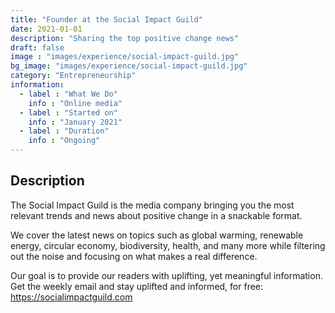 ```yaml
---
title: "Founder at the Social Impact Guild"
date: 2021-01-01
description: "Sharing the top positive change news"
draft: false
image : "images/experience/social-impact-guild.jpg"
bg_image: "images/experience/social-impact-guild.jpg"
category: "Entrepreneurship"
information:
  - label : "What We Do"
    info : "Online media"
  - label : "Started on"
    info : "January 2021"
  - label : "Duration"
    info : "Ongoing"
---
```


## Description

The Social Impact Guild is the media company bringing you the most relevant trends and news about positive change in a snackable format.

We cover the latest news on topics such as global warming, renewable energy, circular economy, biodiversity, health, and many more while filtering out the noise and focusing on what makes a real difference.

Our goal is to provide our readers with uplifting, yet meaningful information. Get the weekly email and stay uplifted and informed, for free:
https://socialimpactguild.com
